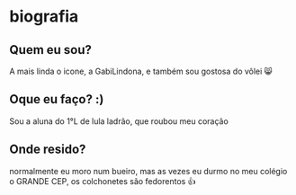 # biografia

## Quem eu sou?

A mais linda o icone, a GabiLindona, e também sou gostosa do vôlei 😸

## Oque eu faço? :)

Sou a aluna do 1°L de lula ladrão, que roubou meu coração

## Onde resido?

normalmente eu moro num bueiro, mas as vezes eu durmo no meu colégio o GRANDE CEP, os colchonetes são fedorentos 👍
